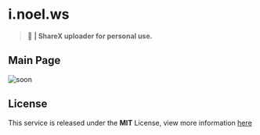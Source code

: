 # i.noel.ws
> :sparkling_heart: **| ShareX uploader for personal use.**

## Main Page
![soon]()

## License
This service is released under the **MIT** License, view more information [here](/LICENSE)